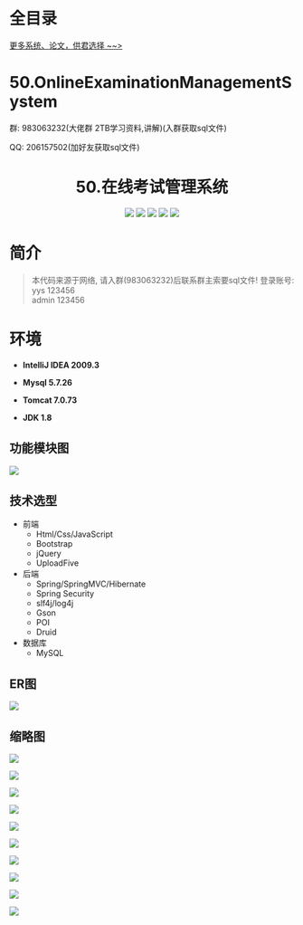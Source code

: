 # 全目录

[更多系统、论文，供君选择 ~~>](https://www.bitwise.net.cn)

# 50.OnlineExaminationManagementSystem

<p>群: 983063232(大佬群 2TB学习资料,讲解)(入群获取sql文件)</p>
<p>QQ: 206157502(加好友获取sql文件)</p>

<p><h1 align="center">50.在线考试管理系统</h1></p>


<p align="center">
	<img src="https://img.shields.io/badge/jdk-1.8-orange.svg"/>
    <img src="https://img.shields.io/badge/spring-5.x-lightgrey.svg"/>
    <img src="https://img.shields.io/badge/springmvc-3.x-blue.svg"/>
    <img src="https://img.shields.io/badge/hibernate-3.x-blue.svg"/>
    <img src="https://img.shields.io/badge/JPA-3.x-blue.svg"/>
</p>

# 简介


> 本代码来源于网络, 请入群(983063232)后联系群主索要sql文件!
> 登录账号: 
> yys 123456  
> admin 123456


# 环境

- <b>IntelliJ IDEA 2009.3</b>

- <b>Mysql 5.7.26</b>

- <b>Tomcat 7.0.73</b>

- <b>JDK 1.8</b>

## 功能模块图
![](https://bitwise.oss-cn-heyuan.aliyuncs.com/2024/9/10/9fd2ad32-65ae-4ad0-852e-f2a7f987d9ab.png)

## 技术选型

* 前端
    * Html/Css/JavaScript
    * Bootstrap
    * jQuery
    * UploadFive
* 后端
    * Spring/SpringMVC/Hibernate
    * Spring Security
    * slf4j/log4j
    * Gson
    * POI
    * Druid
* 数据库
    * MySQL


## ER图
![](https://bitwise.oss-cn-heyuan.aliyuncs.com/2024/9/10/73005a3d-d0e4-485f-8f2d-910cfc74db32.png)


## 缩略图

![](https://bitwise.oss-cn-heyuan.aliyuncs.com/2024/9/10/29244b7c-7816-48c5-8ad1-5b874fdcbb08.png)

![](https://bitwise.oss-cn-heyuan.aliyuncs.com/2024/9/10/b8356713-c25e-4e2b-88ca-0fb82ffc47d0.png)

![](https://bitwise.oss-cn-heyuan.aliyuncs.com/2024/9/10/7943904f-acb6-4d42-8995-b6892da3ce89.png)

![](https://bitwise.oss-cn-heyuan.aliyuncs.com/2024/9/10/239ad465-ab99-4c30-871e-d9276d266346.png)

![](https://bitwise.oss-cn-heyuan.aliyuncs.com/2024/9/10/1249fbec-93d4-4fd5-9bdd-a19b60fc6072.png)

![](https://bitwise.oss-cn-heyuan.aliyuncs.com/2024/9/10/43c48567-6eaf-43c1-b38a-b139d0b3d307.png)

![](https://bitwise.oss-cn-heyuan.aliyuncs.com/2024/9/10/be0c4330-5e26-4ad0-b2ff-dfd27fd0377f.png)

![](https://bitwise.oss-cn-heyuan.aliyuncs.com/2024/9/10/23ea71f8-3df8-47eb-a1f9-899e87df85b4.png)

![](https://bitwise.oss-cn-heyuan.aliyuncs.com/2024/9/10/78ec8811-53bf-4cbe-a7c2-0adff74917dc.png)

![](https://bitwise.oss-cn-heyuan.aliyuncs.com/2024/9/10/bbbe5205-e021-46be-816d-5535757f4a35.png)

